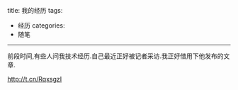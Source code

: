 title: 我的经历
tags:
  - 经历
categories:
  - 随笔
  
---

前段时间,有些人问我技术经历.自己最近正好被记者采访.我正好借用下他发布的文章.

http://t.cn/RqxsgzI

<!-- more -->